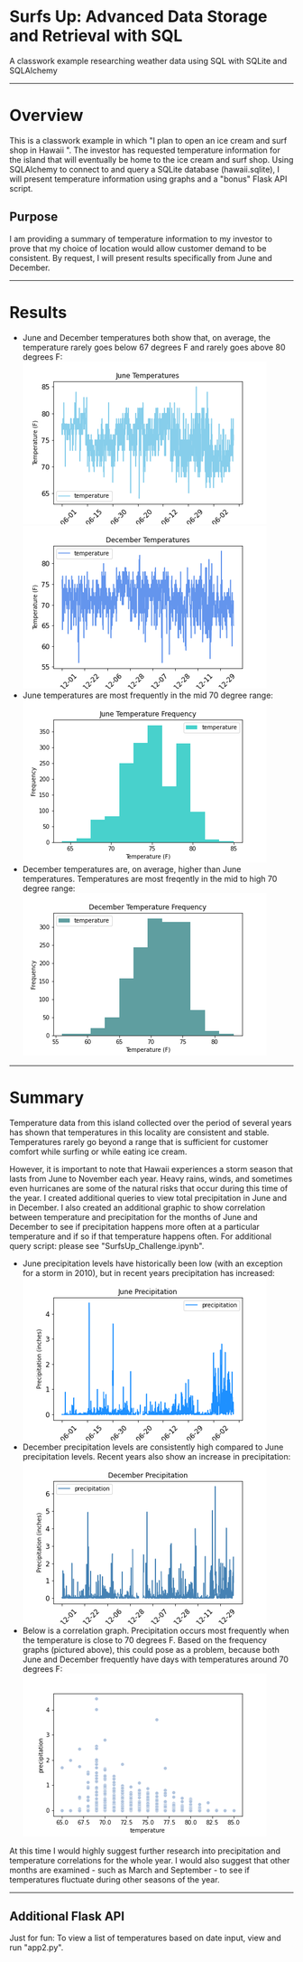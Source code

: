 # Surfs Up: Advanced Data Storage and Retrieval with SQL
A classwork example researching weather data using SQL with SQLite and SQLAlchemy

---

# Overview
This is a classwork example in which "I plan to open an ice cream and surf shop in Hawaii ". The investor has requested temperature information for the island that will eventually be home to the ice cream and surf shop. Using SQLAlchemy to connect to and query a SQLite database (hawaii.sqlite), I will present temperature information using graphs and a "bonus" Flask API script. 

## Purpose
I am providing a summary of temperature information to my investor to prove that my choice of location would allow customer demand to be consistent. By request, I will present results specifically from June and December. 

---

# Results
* June and December temperatures both show that, on average, the temperature rarely goes below 67 degrees F and rarely goes above 80 degrees F:</br>
![Jun_temp_screenshot](/Images/jun_temp_graph.png)
![Dec_temp_screenshot](/Images/dec_temp_graph.png)
* June temperatures are most frequently in the mid 70 degree range:</br>
![Jun_temp_freq_screenshot](/Images/jun_temp_freq_graph.png)
* December temperatures are, on average, higher than June temperatures. Temperatures are most freqently in the mid to high 70 degree range:</br> 
![December_temp_screenshot](/Images/dec_temp_freq_graph.png)

---

# Summary 
Temperature data from this island collected over the period of several years has shown that temperatures in this locality are consistent and stable. Temperatures rarely go beyond a range that is sufficient for customer comfort while surfing or while eating ice cream. 

However, it is important to note that Hawaii experiences a storm season that lasts from June to November each year. Heavy rains, winds, and sometimes even hurricanes are some of the natural risks that occur during this time of the year. I created additional queries to view total precipitation in June and in December. I also created an additional graphic to show correlation between temperature and precipitation for the months of June and December to see if precipitation happens more often at a particular temperature and if so if that temperature happens often. For additional query script: please see "SurfsUp_Challenge.ipynb".

* June precipitation levels have historically been low (with an exception for a storm in 2010), but in recent years precipitation has increased:</br>
![Jun_prcp_screenshot](/Images/jun_prcp_graph.png)
* December precipitation levels are consistently high compared to June precipitation levels. Recent years also show an increase in precipitation:</br>
![Dec_prcp_screenshot](/Images/dec_prcp_graph.png)
* Below is a correlation graph. Precipitation occurs most frequently when the temperature is close to 70 degrees F. Based on the frequency graphs (pictured above), this could pose as a problem, because both June and December frequently have days with temperatures around 70 degrees F:</br>
![correlation_screenshot](/Images/correlation_graph.png)

At this time I would highly suggest further research into precipitation and temperature correlations for the whole year. I would also suggest that other months are examined - such as March and September - to see if temperatures fluctuate during other seasons of the year. 

---
## Additional Flask API
Just for fun: To view a list of temperatures based on date input, view and run "app2.py". 
